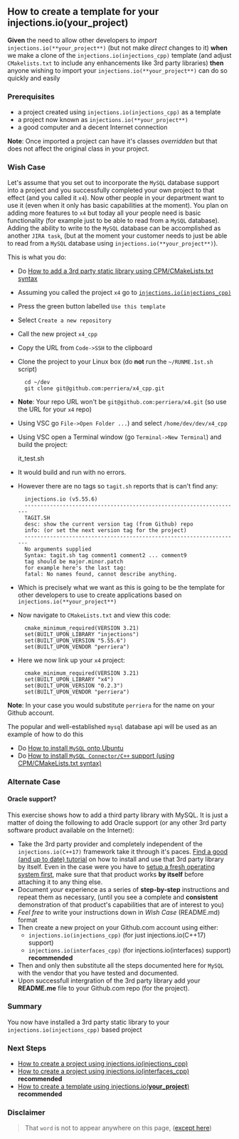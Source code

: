 ## How to create a template for your injections.io(**your_project**)
**Given** the need to allow other developers to *import* `injections.io(**your_project**)` (but not make *direct* changes to it) **when** we make a clone of the `injections.io(injections_cpp)` template (and adjust `CMakelists.txt` to include any enhancements like 3rd party libraries) **then** anyone wishing to import your `injections.io(**your_project**)` can do so quickly and easily

### Prerequisites
 - a project created using `injections.io(injections_cpp)` as a template
 - a project now known as `injections.io(**your_project**)` 
 - a good computer and a decent Internet connection

**Note**: Once imported a project can have it's classes *overridden* but that does not affect the original class in your project.

### Wish Case
Let's assume that you set out to incorporate the `MySQL` database support into a project and you successfully completed your own project to that effect (and you called it `x4`). Now other people in your department want to use it (even when it only has basic capabilities at the moment). You plan on adding more features to `x4` but today all your people need is basic functionality (for example just to be able to read from a `MySQL` database). Adding the ability to write to the `MySQL` database can be accomplished as another `JIRA task`, (but at the moment your customer needs to just be able to read from a `MySQL` database using `injections.io(**your_project**)`).

This is what you do:
- Do [How to add a 3rd party static library using CPM/CMakeLists.txt syntax](https://github.com/perriera/for_interfaces/blob/main/injections/how-to/add-a-3rd-party/static-library/README.md) 
- Assuming you called the project `x4` go to [`injections.io(injections_cpp)`](https://github.com/perriera/injections_cpp) 
- Press the green button labelled `Use this template`
- Select `Create a new repository`
- Call the new project `x4_cpp`
- Copy the URL from `Code->SSH` to the clipboard
- Clone the project to your Linux box (do **not** run the `~/RUNME.1st.sh` script)

        cd ~/dev
        git clone git@github.com:perriera/x4_cpp.git

 - **Note**: Your repo URL won't be `git@github.com:perriera/x4.git` (so use the URL for your `x4` repo)

- Using VSC go `File->Open Folder ...`) and select `/home/dev/dev/x4_cpp` 

- Using VSC open a Terminal window (go `Terminal->New Terminal`) and build the project:

    it_test.sh

- It would build and run with no errors.

- However there are no tags so `tagit.sh` reports that is can't find any:

        injections.io (v5.55.6)
        --------------------------------------------------------------------
        TAGIT.SH
        desc: show the current version tag (from Github) repo
        info: (or set the next version tag for the project)
        --------------------------------------------------------------------
        No arguments supplied
        Syntax: tagit.sh tag comment1 comment2 ... comment9
        tag should be major.minor.patch 
        for example here's the last tag:
        fatal: No names found, cannot describe anything.

- Which is precisely what we want as this is going to be the template for other developers to use to create applications based on `injections.io(**your_project**)`

- Now navigate to `CMakeLists.txt` and view this code:

        cmake_minimum_required(VERSION 3.21)
        set(BUILT_UPON_LIBRARY "injections")
        set(BUILT_UPON_VERSION "5.55.6")
        set(BUILT_UPON_VENDOR "perriera")

- Here we now link up your `x4` project:

        cmake_minimum_required(VERSION 3.21)
        set(BUILT_UPON_LIBRARY "x4")
        set(BUILT_UPON_VERSION "0.2.3")
        set(BUILT_UPON_VENDOR "perriera")

**Note**: In your case you would substitute `perriera` for the name on your Github account.

The popular and well-established `mysql` database api will be used as an example of how to do this
- Do [How to install `MySQL` onto Ubuntu](https://github.com/perriera/for_interfaces/blob/main/db/mysql/README.md)
- Do [How to install `MySQL Connector/C++` support (using CPM/CMakeLists.txt syntax)](https://github.com/perriera/for_interfaces/blob/main/db/mysql/CPP.md)

### Alternate Case
#### Oracle support?
This exercise shows how to add a third party library with MySQL. It is just a matter of doing the following to add Oracle support (or any other 3rd party software product available on the Internet):
- Take the 3rd party provider and completely independent of the `injections.io(C++17)` framework take it through it's paces. [Find a good (and up to date) tutorial](https://www.udemy.com/courses/search/?src=ukw&q=how+to+install+oracle) on how to install and use that 3rd party library by itself. Even in the case were you have to [setup a fresh operating system first](https://github.com/perriera/for_interfaces/tree/main/linux), make sure that that product works **by itself** before attaching it to any thing else.
- Document *your* experience as a series of **step-by-step** instructions and repeat them as necessary, (until you see a complete and **consistent** demonstration of that product's capabilities that are of interest to you)
- *Feel free* to write your instructions down in *Wish Case* (README.md) format
- Then create a new project on your Github.com account using either:
    - `injections.io(injections_cpp)` (for just injections.io(C++17) support)
    - `injections.io(interfaces_cpp)` (for injections.io(interfaces) support) **recommended**
- Then and only then substitute all the steps documented here for `MySQL` with the vendor that you have tested and documented.  
- Upon successfull intergration of the 3rd party library add your **README.me** file to your Github.com repo (for the project).


### Summary
You now have installed a 3rd party static library to your `injections.io(injections_cpp)` based project

### Next Steps
 - [How to create a project using injections.io(injections_cpp)](https://github.com/perriera/injections_cpp)
 - [How to create a project using injections.io(interfaces_cpp)](https://github.com/perriera/interfaces_cpp) **recommended**
 - [How to create a template using injections.io(**your_project**)](https://github.com/perriera/interfaces_cpp) **recommended**

### Disclaimer
> That `word` is not to appear anywhere on this page, ([except here](https://en.wikipedia.org/wiki/Knights_Who_Say_%22Ni!%22))
